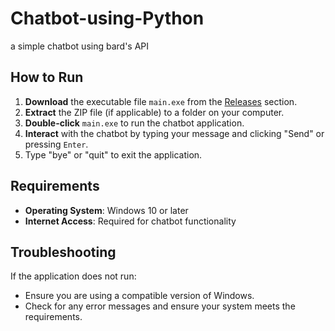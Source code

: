 # Chatbot-using-Python
a simple chatbot using bard's API

## How to Run

1. **Download** the executable file `main.exe` from the [Releases](https://github.com/your-username/your-repo/releases) section.
2. **Extract** the ZIP file (if applicable) to a folder on your computer.
3. **Double-click** `main.exe` to run the chatbot application.
4. **Interact** with the chatbot by typing your message and clicking "Send" or pressing `Enter`.
5. Type "bye" or "quit" to exit the application.

## Requirements

- **Operating System**: Windows 10 or later
- **Internet Access**: Required for chatbot functionality

## Troubleshooting

If the application does not run:
- Ensure you are using a compatible version of Windows.
- Check for any error messages and ensure your system meets the requirements.

